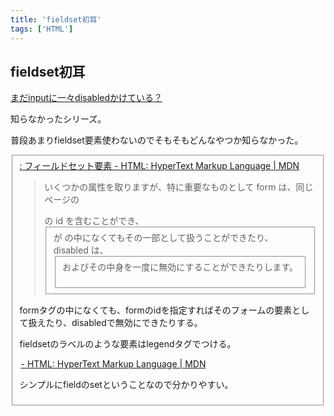 ```yaml
---
title: 'fieldset初耳'
tags: ['HTML']
---
```


## fieldset初耳

[まだinputに一々disabledかけている？](https://zenn.dev/qaynam/articles/73f7d808d71537)

知らなかったシリーズ。

普段あまりfieldset要素使わないのでそもそもどんなやつか知らなかった。

[<fieldset>: フィールドセット要素 \- HTML: HyperText Markup Language \| MDN](https://developer.mozilla.org/ja/docs/Web/HTML/Element/fieldset)

> いくつかの属性を取りますが、特に重要なものとして form は、同じページの <form> の id を含むことができ、 <fieldset> が <form> の中になくてもその一部として扱うことができたり、 disabled は、 <fieldset> およびその中身を一度に無効にすることができたりします。

formタグの中になくても、formのidを指定すればそのフォームの要素として扱えたり、disabledで無効にできたりする。

fieldsetのラベルのような要素はlegendタグでつける。

[<legend> \- HTML: HyperText Markup Language \| MDN](https://developer.mozilla.org/ja/docs/Web/HTML/Element/legend)

シンプルにfieldのsetということなので分かりやすい。
